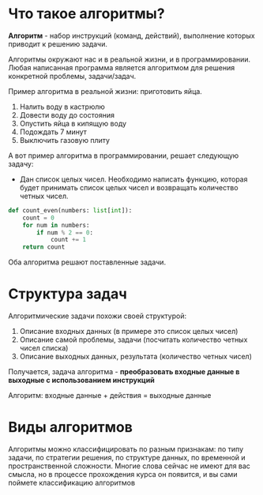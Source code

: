 # Что такое алгоритмы?
**Алгоритм** - набор инструкций (команд, действий), выполнение которых приводит к решению задачи.

Алгоритмы окружают нас и в реальной жизни, и в программировании.  Любая написанная программа является алгоритмом для решения конкретной проблемы, задачи/задач.

Пример алгоритма в реальной жизни: приготовить яйца.

1. Налить воду в кастрюлю
2. Довести воду до состояния
3. Опустить яйца в кипящую воду
4. Подождать 7 минут
5. Выключить газовую плиту
   
А вот пример алгоритма в программировании, решает следующую задачу:
- Дан список целых чисел. Необходимо написать функцию, которая будет принимать список целых чисел и  возвращать количество четных чисел.
```python
def count_even(numbers: list[int]):
	count = 0
	for num in numbers:
		if num % 2 == 0:
			count += 1
	return count
```

Оба алгоритма решают поставленные задачи.

# Структура задач
Алгоритмические задачи похожи своей структурой:
1. Описание входных данных (в примере это список целых чисел)
2. Описание самой проблемы, задачи (посчитать количество четных чисел списка)
3. Описание выходных данных, результата (количество четных чисел)
   
Получается, задача алгоритма - **преобразовать входные данные в выходные с использованием инструкций**

Алгоритм: входные данные + действия = выходные данные

# Виды алгоритмов
Алгоритмы можно классифицировать по разным признакам: по типу задачи, по стратегии решения, по структуре данных, по временной и пространственной сложности.
Многие слова сейчас не имеют для вас смысла, но в процессе прохождения курса он появится, и вы сами поймете классификацию алгоритмов
